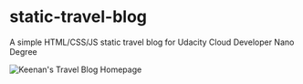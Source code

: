 # static-travel-blog
A simple HTML/CSS/JS static travel blog for Udacity Cloud Developer Nano Degree


![Keenan's Travel Blog Homepage](https://i.ibb.co/mJjgxg7/Screen-Shot-2019-09-02-at-10-13-52-PM.png)
